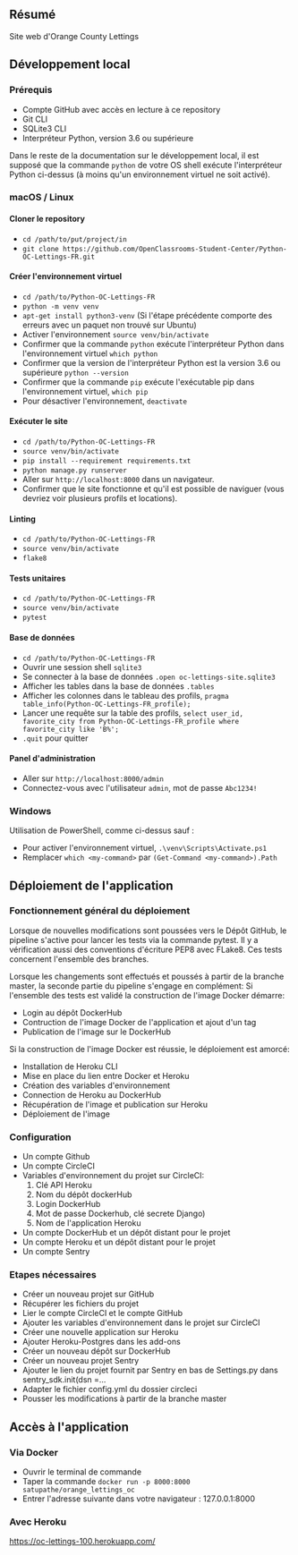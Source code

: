 ## Résumé

Site web d'Orange County Lettings

## Développement local

### Prérequis

- Compte GitHub avec accès en lecture à ce repository
- Git CLI
- SQLite3 CLI
- Interpréteur Python, version 3.6 ou supérieure

Dans le reste de la documentation sur le développement local, il est supposé que la commande `python` de votre OS shell exécute l'interpréteur Python ci-dessus (à moins qu'un environnement virtuel ne soit activé).

### macOS / Linux

#### Cloner le repository

- `cd /path/to/put/project/in`
- `git clone https://github.com/OpenClassrooms-Student-Center/Python-OC-Lettings-FR.git`

#### Créer l'environnement virtuel

- `cd /path/to/Python-OC-Lettings-FR`
- `python -m venv venv`
- `apt-get install python3-venv` (Si l'étape précédente comporte des erreurs avec un paquet non trouvé sur Ubuntu)
- Activer l'environnement `source venv/bin/activate`
- Confirmer que la commande `python` exécute l'interpréteur Python dans l'environnement virtuel
`which python`
- Confirmer que la version de l'interpréteur Python est la version 3.6 ou supérieure `python --version`
- Confirmer que la commande `pip` exécute l'exécutable pip dans l'environnement virtuel, `which pip`
- Pour désactiver l'environnement, `deactivate`

#### Exécuter le site

- `cd /path/to/Python-OC-Lettings-FR`
- `source venv/bin/activate`
- `pip install --requirement requirements.txt`
- `python manage.py runserver`
- Aller sur `http://localhost:8000` dans un navigateur.
- Confirmer que le site fonctionne et qu'il est possible de naviguer (vous devriez voir plusieurs profils et locations).

#### Linting

- `cd /path/to/Python-OC-Lettings-FR`
- `source venv/bin/activate`
- `flake8`

#### Tests unitaires

- `cd /path/to/Python-OC-Lettings-FR`
- `source venv/bin/activate`
- `pytest`

#### Base de données

- `cd /path/to/Python-OC-Lettings-FR`
- Ouvrir une session shell `sqlite3`
- Se connecter à la base de données `.open oc-lettings-site.sqlite3`
- Afficher les tables dans la base de données `.tables`
- Afficher les colonnes dans le tableau des profils, `pragma table_info(Python-OC-Lettings-FR_profile);`
- Lancer une requête sur la table des profils, `select user_id, favorite_city from
  Python-OC-Lettings-FR_profile where favorite_city like 'B%';`
- `.quit` pour quitter

#### Panel d'administration

- Aller sur `http://localhost:8000/admin`
- Connectez-vous avec l'utilisateur `admin`, mot de passe `Abc1234!`

### Windows

Utilisation de PowerShell, comme ci-dessus sauf :

- Pour activer l'environnement virtuel, `.\venv\Scripts\Activate.ps1` 
- Remplacer `which <my-command>` par `(Get-Command <my-command>).Path`


## Déploiement de l'application

### Fonctionnement général du déploiement
Lorsque de nouvelles modifications sont poussées vers le Dépôt GitHub, le pipeline s'active pour lancer les tests via la commande pytest. Il y a vérification aussi des conventions d'écriture PEP8 avec FLake8.
Ces tests concernent l'ensemble des branches.

Lorsque les changements sont effectués et poussés à partir de la branche master, la seconde partie du pipeline s'engage en complément:
Si l'ensemble des tests est validé la construction de l'image Docker démarre:
  - Login au dépôt DockerHub
  - Contruction de l'image Docker de l'application et ajout d'un tag
  - Publication de l'image sur le DockerHub

Si la construction de l'image Docker est réussie, le déploiement est amorcé:
  - Installation de Heroku CLI
  - Mise en place du lien entre Docker et Heroku
  - Création des variables d'environnement
  - Connection de Heroku au DockerHub
  - Récupération de l'image et publication sur Heroku
  - Déploiement de l'image

### Configuration
- Un compte Github
- Un compte CircleCI
- Variables d'environnement du projet sur CircleCI:
    1. Clé API Heroku
    2. Nom du dépôt dockerHub
    2. Login DockerHub
    3. Mot de passe Dockerhub, clé secrete Django)
    4. Nom de l'application Heroku
- Un compte DockerHub et un dépôt distant pour le projet
- Un compte Heroku et un dépôt distant pour le projet
- Un compte Sentry

### Etapes nécessaires
- Créer un nouveau projet sur GitHub
- Récupérer les fichiers du projet
- Lier le compte CircleCI et le compte GitHub
- Ajouter les variables d'environnement dans le projet sur CircleCI
- Créer une nouvelle application sur Heroku
- Ajouter Heroku-Postgres dans les add-ons
- Créer un nouveau dépôt sur DockerHub
- Créer un nouveau projet Sentry 
- Ajouter le lien du projet fournit par Sentry en bas de Settings.py dans sentry_sdk.init(dsn =... 
- Adapter le fichier config.yml du dossier circleci
- Pousser les modifications à partir de la branche master

## Accès à l'application

### Via Docker
 - Ouvrir le terminal de commande
 - Taper la commande `docker run -p 8000:8000 satupathe/orange_lettings_oc`
 - Entrer l'adresse suivante dans votre navigateur : 127.0.0.1:8000

### Avec Heroku
  https://oc-lettings-100.herokuapp.com/ 
